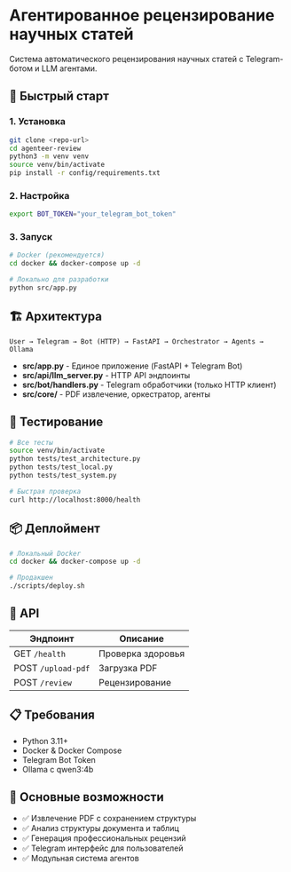# Агентированное рецензирование научных статей

Система автоматического рецензирования научных статей с Telegram-ботом и LLM агентами.

## 🚀 Быстрый старт

### 1. Установка
```bash
git clone <repo-url>
cd agenteer-review
python3 -m venv venv
source venv/bin/activate
pip install -r config/requirements.txt
```

### 2. Настройка
```bash
export BOT_TOKEN="your_telegram_bot_token"
```

### 3. Запуск
```bash
# Docker (рекомендуется)
cd docker && docker-compose up -d

# Локально для разработки
python src/app.py
```

## 🏗️ Архитектура

```
User → Telegram → Bot (HTTP) → FastAPI → Orchestrator → Agents → Ollama
```

- **src/app.py** - Единое приложение (FastAPI + Telegram Bot)
- **src/api/llm_server.py** - HTTP API эндпоинты
- **src/bot/handlers.py** - Telegram обработчики (только HTTP клиент)
- **src/core/** - PDF извлечение, оркестратор, агенты

## 🧪 Тестирование

```bash
# Все тесты
source venv/bin/activate
python tests/test_architecture.py
python tests/test_local.py
python tests/test_system.py

# Быстрая проверка
curl http://localhost:8000/health
```

## 📦 Деплоймент

```bash
# Локальный Docker
cd docker && docker-compose up -d

# Продакшен
./scripts/deploy.sh
```

## 🔧 API

| Эндпоинт | Описание |
|----------|----------|
| GET `/health` | Проверка здоровья |
| POST `/upload-pdf` | Загрузка PDF |
| POST `/review` | Рецензирование |

## 📋 Требования

- Python 3.11+
- Docker & Docker Compose
- Telegram Bot Token
- Ollama с qwen3:4b

## 🎯 Основные возможности

- ✅ Извлечение PDF с сохранением структуры
- ✅ Анализ структуры документа и таблиц
- ✅ Генерация профессиональных рецензий
- ✅ Telegram интерфейс для пользователей
- ✅ Модульная система агентов
